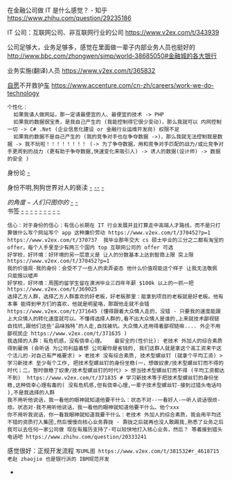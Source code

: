 
在金融公司做 IT 是什么感觉？ - 知乎
https://www.zhihu.com/question/29235186

IT 公司：互联网公司、非互联网行业的公司
https://www.v2ex.com/t/343939

公司足够大，业务足够多，感觉在里面做一辈子内部业务人员也挺好的
http://www.bbc.com/zhongwen/simp/world-38685050#金融城的各大银行

业务实施(翻译)人员 https://www.v2ex.com/t/365832

[自愿](https://github.com/7900ms/000nottheater_deserted_systemsoftware/tree/master/supplementary/Zhihua#自愿--去考虑在身份转化时唯一能互通的东西)不开救护[车](https://github.com/7900ms/000nottheater_deserted_systemlibrary/blob/master/supplementary/chain-救护车.txt) https://www.accenture.com/cn-zh/careers/work-we-do-technology

```
个性化：
  如果我请人做网站，那一定请最便宜的人、最便宜的技术 -> PHP
  如果我的数据很宝贵，是我自己产生的 (我能控制得它很少变动)，那么我就可以 内网控制一切 -> C# .Net (企业信息化建设 or 金融行业运维开发岗) 权限不足
  如果我的数据不是自己产生的 (我的竞争对手也在争夺数据 ->)，那么我就无法控制我是数据 -> 我不玩啦！！！！！！！！ (-> 为了争夺数据，用和竞争对手匹配的战力/或比竞争对手更周到的战力 (更有助于争夺数据,快速变化来吸引人) -> 诱人的数据(设计师) -> 数据的安全 )
```

身份论 [-](https://github.com/7900ms/000nottheater_deserted_systemlibrary/blob/master/supplementary/week-Rob.txt)

身份不明,狗狗世界对人的亵渎 [-](https://www.v2ex.com/notes/28704) [--](https://www.zhihu.com/question/37255819#G数据库开发。被坑了不懂考取证书) [-](https://stateofdev.com/c/backend#坑的合集)

$的角度-人们只图你的$ [-](https://github.com/7900ms/000nottheater_deserted_systemlibrary/blob/master/supplementary/week-Rob.txt#动手能力不是很强，但作业总能大高分) [-](https://github.com/7900ms/000nottheater_deserted_systemsoftware/tree/master/supplementary/term-robber) <br> 书签 [-](http://www.yitaiedu.com/sap/standard/abap.htm#sap教程abap#GuoYu) [-](http://www.yitaiedu.com/blog/?p=135#GuoYuSAP) [-](http://sap.iteye.com/blog/155117) [-](http://www.itpub.net/thread-1710689-1-1.html) [-](https://www.zhihu.com/question/33584961#SAP跑在Netweaver平台上-描述业务底层) [-](http://www.echojb.com/sap/2016/11/04/251621.html) [-](http://www.sohu.com/a/142137530_163524#防止下套。对自己严格要求,竞争太激烈了-SAP的面试录用比例都保持在0.8%-2%之间-把这当成一种锻炼吧) [-](https://github.com/7900ms/000nottheater_deserted_systemsoftware/tree/master/local-window#防止下套) [-](https://github.com/7900ms/000nottheater_deserted_forfindingmore/tree/master/tech-translation#翻译-用老语言翻译业务逻辑)

```
信心：对于身份的信心：有信心长期在 IT 行业发展并且打算走中高端人才路线，而不是只打算做什么写个网站写个 app 这种廉价劳动 https://www.v2ex.com/t/370452?p=1 https://www.v2ex.com/t/370737  我毕业那年交大 cs 硕士毕业的三分之二都有淘宝的 offer，每个人手里至少有两三个国内 top 互联网公司的 offer 可选
好学校，好环境：好环境的另一层意义是 让人的分数基本上达到智商上限 突上限 https://www.v2ex.com/t/370452?p=1
我的价值观-我的身份：会受不了一些人的卖弄姿态 他什么价值观能这个样子 让我无法敬佩 只能报以嘘声
好学校，好环境：周围的留学生留在澳洲毕业三四年年薪 $100k 以上的一抓一把 https://www.v2ex.com/t/369025
选择乙方人群，选择乙方人群喜欢的好老板，好老板那里：能拿到项目的老板就是好老板。他有本事 能得到甲方们的喜欢，他就是明星咯，那跟他走就不会错 https://www.v2ex.com/t/371645 (懂得跟着大众情人走的，没错 - 只要我的速度能跟上大众情人的转化速度就可以。不懂得选择人群的,看不出大众情人是谁的,上来就技术鄙视链 自找坑,跟他们这些‘品味独特’的人走,自找被坑。大众情人还用得着鄙视链嘛.... 外企不用鄙视民企 https://www.v2ex.com/t/371635 )
我选择的人群：有危机感，没有侥幸心理。   最安全的(性价比): 老技术 外加人的综合素质得到雇佣 (会听话 为公司利益着想 公司雇你是省钱的, 我们这群人就是拿这个高工资来干这个活儿的-对自己有严格要求) > 老技术 没有综合素质, 技术型螺丝钉 (就拿个平均工资) > 学习新技术 至少有个工作, 把技术型螺丝钉的身份坐稳(一，想做奴隶/技术型螺丝钉而不得的时代；二，暂时做稳了奴隶/技术型螺丝钉的时代) > 想当技术型螺丝钉而不得 (平均工资都达不到)  https://www.v2ex.com/t/371835 # 学习新技术等于把技术型螺丝钉的身份坐稳,这种侥幸心理有毒的( 没有危机感,但有侥幸心理,一辈子技术型螺丝钉-接到过猎头电话吗 ),不是我选择的人群
我不用听他说话，我一看他的眼神就知道他要干什么：状态不对--一看好人-一听人说话很烦-烦。状态对-我不用听他说话，我一看他的眼神就知道他要干什么。他个xxx
你不用听我说话，你一看我眼神就知道我要干什么：老技术 外加人的综合素质，我会用平均还不错的资质打入集团,然后慢慢向核心业务靠拢 - 靠拢之后就再也没人敢踢我,熟悉了业务之后我可以去任何一家公司做 现在有履历支持了-可以较快地打入核心业务，然后？ 等着接到猎头电话吧 https://www.zhihu.com/question/20333241
```

感觉很好：正规开发流程 `写UML图 https://www.v2ex.com/t/381532#r_4618715  老赵 zhaojie 也是银行派的 IBM规范开发`

-
